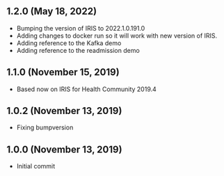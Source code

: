 ## 1.2.0 (May 18, 2022)
  - Bumping the version of IRIS to 2022.1.0.191.0
  - Adding changes to docker run so it will work with new version of IRIS.
  - Adding reference to the Kafka demo
  - Adding reference to the readmission demo

## 1.1.0 (November 15, 2019)
  - Based now on IRIS for Health Community 2019.4

## 1.0.2 (November 13, 2019)
  - Fixing bumpversion

## 1.0.0 (November 13, 2019)
  - Initial commit

